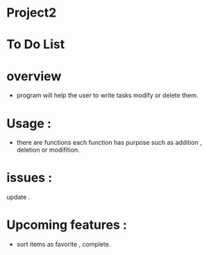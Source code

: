 # Project2
# To Do List
 # overview
- program will help the user to write tasks modify or delete them.
# Usage :
- there are functions each function has purpose such as addition , deletion or modifition.
# issues :
update .
# Upcoming features :
- sort items as favorite , complete.
